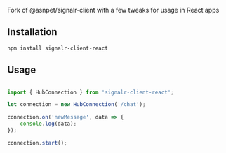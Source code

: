 Fork of @asnpet/signalr-client with a few tweaks for usage in React apps

## Installation

```bash
npm install signalr-client-react
```

## Usage

```JavaScript

import { HubConnection } from 'signalr-client-react';

let connection = new HubConnection('/chat');

connection.on('newMessage', data => {
    console.log(data);
});

connection.start();
```